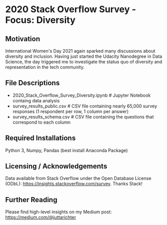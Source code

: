 # 2020 Stack Overflow Survey - Focus: Diversity

## Motivation
International Women's Day 2021 again sparked many discussions about diversity and inclusion. Having just started the Udacity Nanodegree in Data Science, the day triggered me to investigate the status quo of diversity and representation in the tech community.

## File Descriptions
- 2020_Stack_Overflow_Survey_Diversity.ipynb # Jupyter Notebook containg data analysis
- survey_results_public.csv # CSV file containing nearly 65,000 survey responses (1 respondent per row, 1 column per answer)
- survey_results_schema.csv # CSV file containing the questions that correspond to each column

## Required Installations
Python 3, Numpy, Pandas (best install Anaconda Package)

## Licensing / Acknowledgements
Data available from Stack Overflow under the Open Database License (ODbL): https://insights.stackoverflow.com/survey. Thanks Stack!

## Further Reading
Please find high-level insights on my Medium post: https://medium.com/@juttarichter
